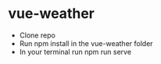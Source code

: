 # vue-weather

* Clone repo
* Run npm install in the vue-weather folder
* In your terminal run npm run serve
